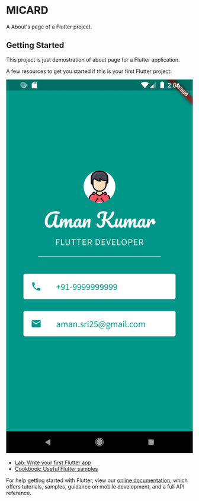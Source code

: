 # MICARD

A About's page of a Flutter project.

## Getting Started

This project is just demostration of about page for a Flutter application.

A few resources to get you started if this is your first Flutter project:

![Screen layout](lib/image/Screenshot.png)

- [Lab: Write your first Flutter app](https://flutter.dev/docs/get-started/codelab)
- [Cookbook: Useful Flutter samples](https://flutter.dev/docs/cookbook)

For help getting started with Flutter, view our
[online documentation](https://flutter.dev/docs), which offers tutorials,
samples, guidance on mobile development, and a full API reference.
